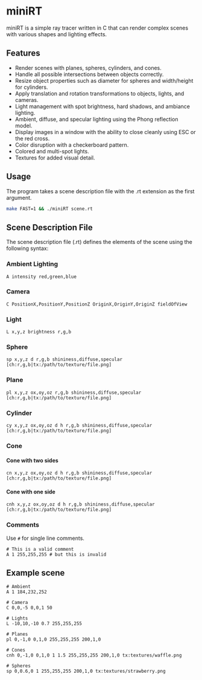 # miniRT

miniRT is a simple ray tracer written in C that can render complex scenes with various shapes and lighting effects.

## Features

- Render scenes with planes, spheres, cylinders, and cones.
- Handle all possible intersections between objects correctly.
- Resize object properties such as diameter for spheres and width/height for cylinders.
- Apply translation and rotation transformations to objects, lights, and cameras.
- Light management with spot brightness, hard shadows, and ambiance lighting.
- Ambient, diffuse, and specular lighting using the Phong reflection model.
- Display images in a window with the ability to close cleanly using ESC or the red cross.
- Color disruption with a checkerboard pattern.
- Colored and multi-spot lights.
- Textures for added visual detail.

## Usage

The program takes a scene description file with the .rt extension as the first argument.

```bash
make FAST=1 && ./miniRT scene.rt
```

## Scene Description File

The scene description file (.rt) defines the elements of the scene using the following syntax:

### Ambient Lighting
```
A intensity red,green,blue
```
### Camera
```
C PositionX,PositionY,PositionZ OriginX,OriginY,OriginZ fieldOfView
```
### Light
```
L x,y,z brightness r,g,b
```
### Sphere
```
sp x,y,z d r,g,b shininess,diffuse,specular [ch:r,g,b|tx:/path/to/texture/file.png]
```
### Plane
```
pl x,y,z ox,oy,oz r,g,b shininess,diffuse,specular [ch:r,g,b|tx:/path/to/texture/file.png]
```
### Cylinder
```
cy x,y,z ox,oy,oz d h r,g,b shininess,diffuse,specular [ch:r,g,b|tx:/path/to/texture/file.png]
```
### Cone
#### Cone with two sides
```
cn x,y,z ox,oy,oz d h r,g,b shininess,diffuse,specular [ch:r,g,b|tx:/path/to/texture/file.png]
```
#### Cone with one side
```
cnh x,y,z ox,oy,oz d h r,g,b shininess,diffuse,specular [ch:r,g,b|tx:/path/to/texture/file.png]
```
### Comments
Use `#` for single line comments.
```
# This is a valid comment
A 1 255,255,255 # but this is invalid
```
## Example scene
```
# Ambient
A 1 184,232,252

# Camera
C 0,0,-5 0,0,1 50

# Lights
L -10,10,-10 0.7 255,255,255

# Planes
pl 0,-1,0 0,1,0 255,255,255 200,1,0

# Cones
cnh 0,-1,0 0,1,0 1 1.5 255,255,255 200,1,0 tx:textures/waffle.png

# Spheres
sp 0,0.6,0 1 255,255,255 200,1,0 tx:textures/strawberry.png
```

